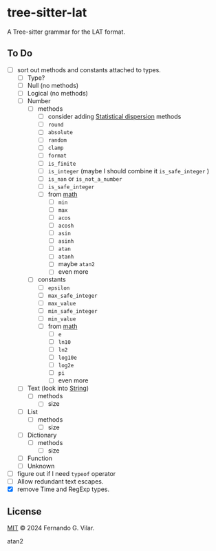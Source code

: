 # tree-sitter-lat

A Tree-sitter grammar for the LAT format.

## To Do

- [ ] sort out methods and constants attached to types.
  - [ ] Type?
  - [ ] Null (no methods)
  - [ ] Logical (no methods)
  - [ ] Number
    - [ ] methods
      - [ ] consider adding [Statistical dispersion](https://en.wikipedia.org/wiki/Statistical_dispersion) methods
      - [ ] `round`
      - [ ] `absolute`
      - [ ] `random`
      - [ ] `clamp`
      - [ ] `format`
      - [ ] `is_finite`
      - [ ] `is_integer` (maybe I should combine it `is_safe_integer` )
      - [ ] `is_nan` or `is_not_a_number`
      - [ ] `is_safe_integer`
      - [ ] from [math](https://developer.mozilla.org/en-US/docs/Web/JavaScript/Reference/Global_Objects/Math)
        - [ ] `min`
        - [ ] `max`
        - [ ] `acos`
        - [ ] `acosh`
        - [ ] `asin`
        - [ ] `asinh`
        - [ ] `atan`
        - [ ] `atanh`
        - [ ] maybe `atan2`
        - [ ] even more
    - [ ] constants
      - [ ] `epsilon`
      - [ ] `max_safe_integer`
      - [ ] `max_value`
      - [ ] `min_safe_integer`
      - [ ] `min_value`
      - [ ] from [math](https://developer.mozilla.org/en-US/docs/Web/JavaScript/Reference/Global_Objects/Math)
        - [ ] `e`
        - [ ] `ln10`
        - [ ] `ln2`
        - [ ] `log10e`
        - [ ] `log2e`
        - [ ] `pi`
        - [ ] even more
  - [ ] Text (look into [String](https://developer.mozilla.org/en-US/docs/Web/JavaScript/Reference/Global_Objects/String))
    - [ ] methods
      - [ ] size
  - [ ] List
    - [ ] methods
      - [ ] size
  - [ ] Dictionary
    - [ ] methods
      - [ ] size
  - [ ] Function
  - [ ] Unknown
- [ ] figure out if I need `typeof` operator
- [ ] Allow redundant text escapes.
- [x] remove Time and RegExp types.

## License

[MIT](./LICENSE) © 2024 Fernando G. Vilar.

atan2